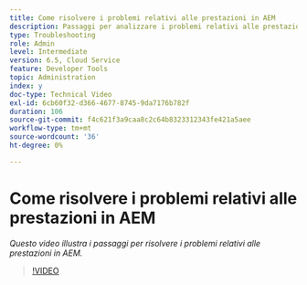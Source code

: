 ```yaml
---
title: Come risolvere i problemi relativi alle prestazioni in AEM
description: Passaggi per analizzare i problemi relativi alle prestazioni
type: Troubleshooting
role: Admin
level: Intermediate
version: 6.5, Cloud Service
feature: Developer Tools
topic: Administration
index: y
doc-type: Technical Video
exl-id: 6cb60f32-d366-4677-8745-9da7176b782f
duration: 106
source-git-commit: f4c621f3a9caa8c2c64b8323312343fe421a5aee
workflow-type: tm+mt
source-wordcount: '36'
ht-degree: 0%

---
```


# Come risolvere i problemi relativi alle prestazioni in AEM

*Questo video illustra i passaggi per risolvere i problemi relativi alle prestazioni in AEM.*

>[!VIDEO](https://video.tv.adobe.com/v/335472?quality=12&learn=on)
